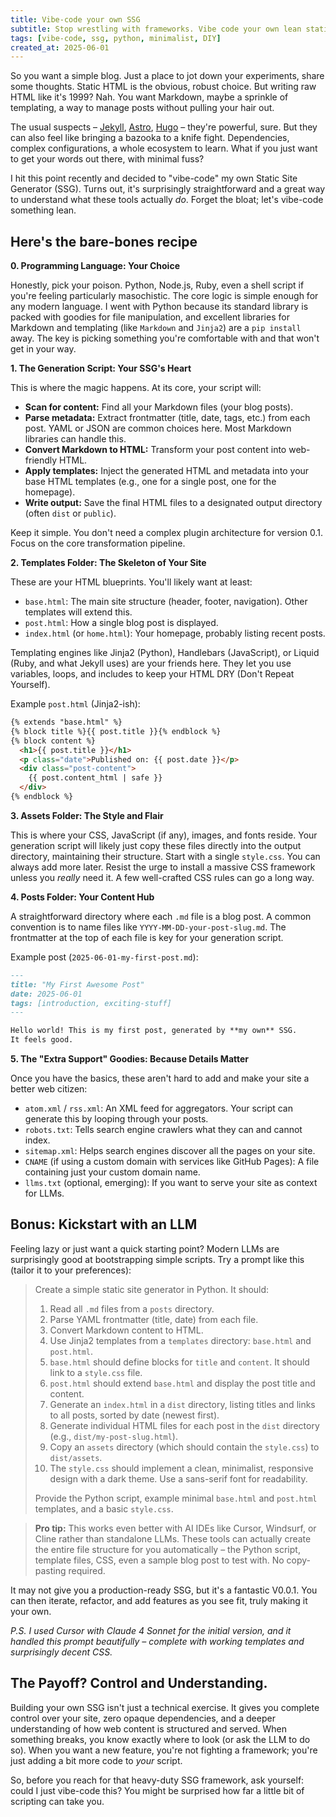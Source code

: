 ```yaml
---
title: Vibe-code your own SSG
subtitle: Stop wrestling with frameworks. Vibe code your own lean static site generator.
tags: [vibe-code, ssg, python, minimalist, DIY]
created_at: 2025-06-01
---
```


So you want a simple blog. Just a place to jot down your experiments, share some thoughts. Static HTML is the obvious, robust choice. But writing raw HTML like it's 1999? Nah. You want Markdown, maybe a sprinkle of templating, a way to manage posts without pulling your hair out.

The usual suspects – [Jekyll](https://jekyllrb.com/), [Astro](https://astro.build/), [Hugo](https://gohugo.io/) – they're powerful, sure. But they can also feel like bringing a bazooka to a knife fight. Dependencies, complex configurations, a whole ecosystem to learn. What if you just want to get your words out there, with minimal fuss?

I hit this point recently and decided to "vibe-code" my own Static Site Generator (SSG). Turns out, it's surprisingly straightforward and a great way to understand what these tools actually *do*. Forget the bloat; let's vibe-code something lean.

## Here's the bare-bones recipe

**0. Programming Language: Your Choice**

Honestly, pick your poison. Python, Node.js, Ruby, even a shell script if you're feeling particularly masochistic. The core logic is simple enough for any modern language. I went with Python because its standard library is packed with goodies for file manipulation, and excellent libraries for Markdown and templating (like `Markdown` and `Jinja2`) are a `pip install` away. The key is picking something you're comfortable with and that won't get in your way.

**1. The Generation Script: Your SSG's Heart**

This is where the magic happens. At its core, your script will:
- **Scan for content:** Find all your Markdown files (your blog posts).
- **Parse metadata:** Extract frontmatter (title, date, tags, etc.) from each post. YAML or JSON are common choices here. Most Markdown libraries can handle this.
- **Convert Markdown to HTML:** Transform your post content into web-friendly HTML.
- **Apply templates:** Inject the generated HTML and metadata into your base HTML templates (e.g., one for a single post, one for the homepage).
- **Write output:** Save the final HTML files to a designated output directory (often `dist` or `public`).

Keep it simple. You don't need a complex plugin architecture for version 0.1. Focus on the core transformation pipeline.

**2. Templates Folder: The Skeleton of Your Site**

These are your HTML blueprints. You'll likely want at least:
- `base.html`: The main site structure (header, footer, navigation). Other templates will extend this.
- `post.html`: How a single blog post is displayed.
- `index.html` (or `home.html`): Your homepage, probably listing recent posts.

Templating engines like Jinja2 (Python), Handlebars (JavaScript), or Liquid (Ruby, and what Jekyll uses) are your friends here. They let you use variables, loops, and includes to keep your HTML DRY (Don't Repeat Yourself).

Example `post.html` (Jinja2-ish):
```html
{% extends "base.html" %}
{% block title %}{{ post.title }}{% endblock %}
{% block content %}
  <h1>{{ post.title }}</h1>
  <p class="date">Published on: {{ post.date }}</p>
  <div class="post-content">
    {{ post.content_html | safe }}
  </div>
{% endblock %}
```

**3. Assets Folder: The Style and Flair**

This is where your CSS, JavaScript (if any), images, and fonts reside. Your generation script will likely just copy these files directly into the output directory, maintaining their structure.
Start with a single `style.css`. You can always add more later. Resist the urge to install a massive CSS framework unless you *really* need it. A few well-crafted CSS rules can go a long way.

**4. Posts Folder: Your Content Hub**

A straightforward directory where each `.md` file is a blog post. A common convention is to name files like `YYYY-MM-DD-your-post-slug.md`. The frontmatter at the top of each file is key for your generation script.

Example post (`2025-06-01-my-first-post.md`):
```markdown
---
title: "My First Awesome Post"
date: 2025-06-01
tags: [introduction, exciting-stuff]
---

Hello world! This is my first post, generated by **my own** SSG.
It feels good.
```

**5. The "Extra Support" Goodies: Because Details Matter**

Once you have the basics, these aren't hard to add and make your site a better web citizen:
*   `atom.xml` / `rss.xml`: An XML feed for aggregators. Your script can generate this by looping through your posts.
*   `robots.txt`: Tells search engine crawlers what they can and cannot index.
*   `sitemap.xml`: Helps search engines discover all the pages on your site.
*   `CNAME` (if using a custom domain with services like GitHub Pages): A file containing just your custom domain name.
*   `llms.txt` (optional, emerging): If you want to serve your site as context for LLMs.

## Bonus: Kickstart with an LLM

Feeling lazy or just want a quick starting point? Modern LLMs are surprisingly good at bootstrapping simple scripts. Try a prompt like this (tailor it to your preferences):

>Create a simple static site generator in Python. It should:
>
>1. Read all `.md` files from a `posts` directory.
>2. Parse YAML frontmatter (title, date) from each file.
>3. Convert Markdown content to HTML.
>4. Use Jinja2 templates from a `templates` directory: `base.html` and `post.html`.
>5. `base.html` should define blocks for `title` and `content`. It should link to a `style.css` file.
>6. `post.html` should extend `base.html` and display the post title and content.
>7. Generate an `index.html` in a `dist` directory, listing titles and links to all posts, sorted by date (newest first).
>8. Generate individual HTML files for each post in the `dist` directory (e.g., `dist/my-post-slug.html`).
>9. Copy an `assets` directory (which should contain the `style.css`) to `dist/assets`.
>10. The `style.css` should implement a clean, minimalist, responsive design with a dark theme. Use a sans-serif font for readability.
>
>Provide the Python script, example minimal `base.html` and `post.html` templates, and a basic `style.css`.


>**Pro tip:** This works even better with AI IDEs like Cursor, Windsurf, or Cline rather than standalone LLMs. These tools can actually create the entire file structure for you automatically – the Python script, template files, CSS, even a sample blog post to test with. No copy-pasting required.

It may not give you a production-ready SSG, but it's a fantastic V0.0.1. You can then iterate, refactor, and add features as you see fit, truly making it your own.

*P.S. I used Cursor with Claude 4 Sonnet for the initial version, and it handled this prompt beautifully – complete with working templates and surprisingly decent CSS.*

## The Payoff? Control and Understanding.

Building your own SSG isn't just a technical exercise. It gives you complete control over your site, zero opaque dependencies, and a deeper understanding of how web content is structured and served. When something breaks, you know exactly where to look (or ask the LLM to do so). When you want a new feature, you're not fighting a framework; you're just adding a bit more code to *your* script.

So, before you reach for that heavy-duty SSG framework, ask yourself: could I just vibe-code this? You might be surprised how far a little bit of scripting can take you.